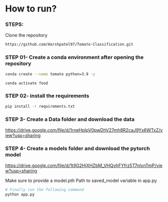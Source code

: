 
# How to run?
### STEPS:

Clone the repository

```bash
https://github.com/Harshpatel97/Tomato-Classification.git
```
### STEP 01- Create a conda environment after opening the repository

```bash
conda create --name tomato python=3.9 -y
```

```bash
conda activate food
```
### STEP 02- install the requirements
```bash
pip install -r requirements.txt
```

### STEP 3- Create a Data folder and download the data

https://drive.google.com/file/d/1rneHpIpV0pwDhV27mh8R2caJ9Yx6WTxZ/view?usp=sharing

### STEP 4- Create a models folder and download the pytorch model

https://drive.google.com/file/d/1t9G2HjXHZbM_VHQvhFYfrz5T7nIxnTmP/view?usp=sharing


Make sure to provide a model.pth Path to saved_model variable in app.py

```bash
# Finally run the following command
python app.py
```


